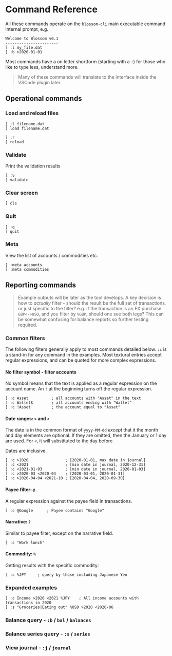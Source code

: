 # Command Reference

All these commands operate on the `blossom-cli` main executable command internal prompt, e.g.

```
Welcome to Blossom v0.1
-----------------------
] :l my_file.dat
] :b >2020-01-01
```

Most commands have a on letter shortform (starting with a `:`) for those who like to type less, understand more.

> Many of these commands will translate to the interface inside the VSCode plugin later.

## Operational commands
### Load and reload files
```
] :l filename.dat
] load filename.dat

] :r
] reload
```

### Validate
Print the validation results
```
] :v
] validate
```

### Clear screen
```
] cls
```

### Quit
```
] :q
] quit
```

### Meta
View the list of accounts / commodities etc.
```
] :meta accounts
] :meta commodities
```

## Reporting commands

> Example outputs will be later as the tool develops. A key decision is how to _actually_ filter - should the result be the full set of transactions, or just specific to the filter? e.g. if the transaction is an FX purchase `GBP<->USD`, and you filter by `%GBP`, should one see both legs? This can be somewhat confusing for balance reports so further testing required.

### Common filters
The following filters generally apply to most commands detailed below. `:c` is a stand-in for any command in the examples. Most textural entries accept regular expressions, and can be quoted for more complex expressions.

#### No filter symbol - filter accounts
No symbol means that the text is applied as a regular expression on the account name. An `!` at the beginning turns off the regular expression.

```
] :c Asset          ; all accounts with "Asset" in the text
] :c Wallet$        ; all accounts ending with "Wallet"
] :c !Asset         ; the account equal to "Asset"
```

#### Date ranges: `>` and `<`
The date is in the common format of `yyyy-MM-dd` _except_ that it the month and day elements are optional. If they are omitted, then the January or 1 day are used. For `<`, it will substituted to the day before.

Dates are inclusive.

```
] :c >2020                ; [2020-01-01, max date in journal]
] :c <2021                ; [min date in journal, 2020-12-31]
] :c <2021-01-03          ; [min date in journal, 2020-01-03]
] :c >2020-03 <2020-04    ; [2020-03-01, 2020-01-31]
] :c >2020-04-04 <2021-10 ; [2020-04-04, 2020-09-30]
```

#### Payee filter: `@`
A regular expression against the payee field in transactions.
```
] :c @Google      ; Payee contains "Google"
```

#### Narrative: `?`
Similar to payee filter, except on the narrative field.
```
] :c "Work lunch"
```

#### Commodity: `%`
Getting results with the specific commodity:
```
] :c %JPY     ; query by those including Japanese Yen
```

### Expanded examples
```
] :c Income >2020 <2021 %JPY    ; All income accounts with transactions in 2020
] :s "Groceries|Eating out" %USD >2020 <2020-06
```

### Balance query - `:b` / `bal` / `balances`

### Balance series query - `:s` / `series`

### View journal - `:j` / `journal`


